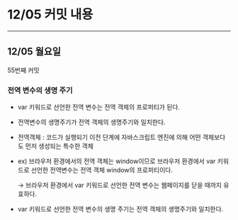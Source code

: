 # 12/05 **커밋 내용**

---

## 12/05 월**요일**

55번째 커밋

### 전역 변수의 생명 주기

- var 키워드로 선언한 전역 변수는 전역 객체의 프로퍼티가 된다.
- 전역변수의 생명주기가 전역 객체의 생명주기와 일치한다.

- 전역객체 : 코드가 실행되기 이전 단계에 자바스크립트 엔진에 의해 어떤 객체보다도 먼저 생성되는 특수한 객체
- ex) 브라우저 환경에서의 전역 객체는 window이므로 브라우저 환경에서 var 키워드로 선언한 전역변수는 전역 객체 window의 프로퍼티이다.
    
    → 브라우저 환경에서 var 키워드로 선언한 전역 변수는 웹페이지를 닫을 때까지 유효하다.
    
- var 키워드로 선언한 전역 변수의 생명 주기는 전역 객체의 생명주기와 일치한다.
